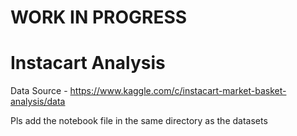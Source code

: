 # WORK IN PROGRESS

# Instacart Analysis

Data Source - https://www.kaggle.com/c/instacart-market-basket-analysis/data

Pls add the notebook file in the same directory as the datasets
